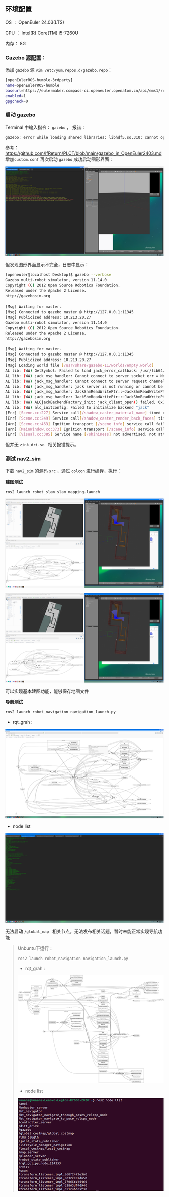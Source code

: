 ## 环境配置

OS ： OpenEuler 24.03(LTS) 

CPU ： Intel(R) Core(TM) i5-7260U 

内存： 8G



### Gazebo 源配置：

添加 `gazebo` 源 `vim /etc/yum.repos.d/gazebo.repo`：

```bash
[openEulerROS-humble-3rdparty]
name=openEulerROS-humble
baseurl=https://eulermaker.compass-ci.openeuler.openatom.cn/api/ems1/repositories/ROS-SIG-Multi-Version_ros-humble_openEuler-24.03-LTS-ROS-3rdparty/openEuler%3A24.03-LTS/x86_64 
enabled=1
gpgcheck=0
```



### 启动 gazebo

Terminal 中输入指令： `gazebo` ， 报错：

```bash
gazebo: error while loading shared libraries: libhdf5.so.310: cannot open shared object file: No such file or directory
```

参考：https://github.com/IfReturn/PLCT/blob/main/gazebo_in_OpenEuler2403.md 增加`custom.conf`  再次启动 `gazebo` 成功启动图形界面：

![gazebo_launch](./pics/gazebo_launch.png)

但发现图形界面显示不完全，日志中显示：

```bash
[openeuler@localhost Desktop]$ gazebo --verbose
Gazebo multi-robot simulator, version 11.14.0
Copyright (C) 2012 Open Source Robotics Foundation.
Released under the Apache 2 License.
http://gazebosim.org

[Msg] Waiting for master.
[Msg] Connected to gazebo master @ http://127.0.0.1:11345
[Msg] Publicized address: 10.213.20.27
Gazebo multi-robot simulator, version 11.14.0
Copyright (C) 2012 Open Source Robotics Foundation.
Released under the Apache 2 License.
http://gazebosim.org

[Msg] Waiting for master.
[Msg] Connected to gazebo master @ http://127.0.0.1:11345
[Msg] Publicized address: 10.213.20.27
[Msg] Loading world file [/usr/share/gazebo-11/worlds/empty.world]
AL lib: (WW) GetSymbol: Failed to load jack_error_callback: /usr/lib64/libjack.so.0: undefined symbol: jack_error_callback
AL lib: (WW) jack_msg_handler: Cannot connect to server socket err = No such file or directory
AL lib: (WW) jack_msg_handler: Cannot connect to server request channel
AL lib: (WW) jack_msg_handler: jack server is not running or cannot be started
AL lib: (WW) jack_msg_handler: JackShmReadWritePtr::~JackShmReadWritePtr - Init not done for -1, skipping unlock
AL lib: (WW) jack_msg_handler: JackShmReadWritePtr::~JackShmReadWritePtr - Init not done for -1, skipping unlock
AL lib: (WW) ALCjackBackendFactory_init: jack_client_open() failed, 0x11
AL lib: (WW) alc_initconfig: Failed to initialize backend "jack"
[Err] [Scene.cc:227] Service call[/shadow_caster_material_name] timed out
[Err] [Scene.cc:249] Service call[/shadow_caster_render_back_faces] timed out
[Wrn] [Scene.cc:463] Ignition transport [/scene_info] service call failed, falling back to gazebo transport [scene_info] request.
[Wrn] [MainWindow.cc:373] Ignition transport [/scene_info] service call failed, falling back to gazebo transport [scene_info] request.
[Err] [Visual.cc:385] Service name [/shininess] not advertised, not attempting to load shininess for visual with name [ground_plane::link::visual].
```

但并无 `zink_dri.so ` 相关报错提示。





### 测试 nav2_sim

下载 `nav2_sim` 的源码 `src` ，通过 `colcon` 进行编译，执行：

**建图测试**

```bash
ros2 launch robot_slam slam_mapping.launch
```

![mapping_test](./pics/mapping_test.jpg)

![mapping_test2](./pics/mapping_test2.jpg)

可以实现基本建图功能，能够保存地图文件

**导航测试**

```bash
ros2 launch robot_navigation navigation_launch.py
```

+ rqt_grah : 

![5a933dd2ca04115e9f733d2fad2f9794](./pics/5a933dd2ca04115e9f733d2fad2f9794.jpg)

+ node list

![c0076d47d87a5bb6b0b4528a0569aa7d](./pics/c0076d47d87a5bb6b0b4528a0569aa7d.jpg)

无法启动 `/global_map ` 相关节点，无法发布相关话题，暂时未能正常实现导航功能

> Unbuntu下运行：
>
> ```bash
> ros2 launch robot_navigation navigation_launch.py
> ```
>
> + rqt_grah : 
>
> ![ubunturqt](./pics/ubunturqt.png)
>
> + node list
>
> ![ubuntunode](./pics/ubuntunode.png)